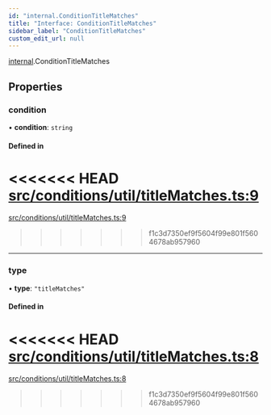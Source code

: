 ```yaml
---
id: "internal.ConditionTitleMatches"
title: "Interface: ConditionTitleMatches"
sidebar_label: "ConditionTitleMatches"
custom_edit_url: null
---
```


[internal](../modules/internal.md).ConditionTitleMatches

## Properties

### condition

• **condition**: `string`

#### Defined in

<<<<<<< HEAD
[src/conditions/util/titleMatches.ts:9](https://github.com/Resnovas/smartcloud/blob/b9e22a9/src/conditions/util/titleMatches.ts#L9)
=======
[src/conditions/util/titleMatches.ts:9](https://github.com/Resnovas/smartcloud/blob/b91f5b4/src/conditions/util/titleMatches.ts#L9)
>>>>>>> f1c3d7350ef9f5604f99e801f5604678ab957960

___

### type

• **type**: ``"titleMatches"``

#### Defined in

<<<<<<< HEAD
[src/conditions/util/titleMatches.ts:8](https://github.com/Resnovas/smartcloud/blob/b9e22a9/src/conditions/util/titleMatches.ts#L8)
=======
[src/conditions/util/titleMatches.ts:8](https://github.com/Resnovas/smartcloud/blob/b91f5b4/src/conditions/util/titleMatches.ts#L8)
>>>>>>> f1c3d7350ef9f5604f99e801f5604678ab957960
